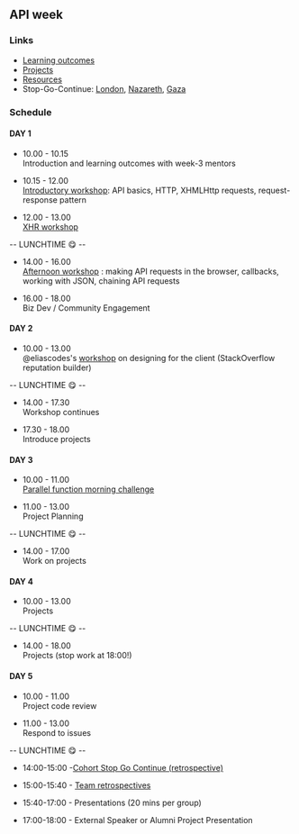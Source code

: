 ## API week

### Links

* [Learning outcomes](/coursebook/week-3/learning-outcomes.md)
* [Projects](/coursebook/week-3/project.md)
* [Resources](/coursebook/week-3/resources.md)
* Stop-Go-Continue: [London](https://github.com/foundersandcoders/london-curriculum/blob/master/stop-go-continue/fac-10/week-3.md), [Nazareth](https://github.com/foundersandcoders/nazareth-curriculum/tree/master/stop-go-continue/fac-n1), [Gaza](https://github.com/foundersandcoders/gaza-curriculum/tree/master/_stop-go-continue)

### Schedule

#### DAY 1

- 10.00 - 10.15 <br /> Introduction and learning outcomes with week-3 mentors  

- 10.15 - 12.00 <br /> [Introductory workshop](https://github.com/foundersandcoders/api-workshop): API basics, HTTP, XHMLHttp requests, request-response pattern

- 12.00 - 13.00 <br /> [XHR workshop](https://github.com/foundersandcoders/xhr-workshop)

-- LUNCHTIME 😋 --  

- 14.00 - 16.00 <br /> [Afternoon workshop](https://github.com/emilyb7/workshop-APIs) : making API requests in the browser, callbacks, working with JSON, chaining API requests

- 16.00 - 18.00 <br /> Biz Dev / Community Engagement  


#### DAY 2

- 10.00 - 13.00 <br />
 @eliascodes's [workshop](https://github.com/foundersandcoders/workshop-client-side-design) on designing for the client (StackOverflow reputation builder)

-- LUNCHTIME 😋 --  

- 14.00 - 17.30 <br /> Workshop continues

- 17.30 - 18.00 <br /> Introduce projects  

#### DAY 3

- 10.00 - 11.00 <br /> [Parallel function morning challenge](/coursebook/week-3/morning-challenge.md)

- 11.00 - 13.00 <br /> Project Planning  

-- LUNCHTIME 😋 --

- 14.00 - 17.00 <br /> Work on projects  

#### DAY 4

- 10.00 - 13.00 <br /> Projects  

-- LUNCHTIME 😋 --

- 14.00 - 18.00 <br /> Projects (stop work at 18:00!)  

#### DAY 5  

- 10.00 - 11.00 <br /> Project code review  

- 11.00 - 13.00 <br /> Respond to issues   

-- LUNCHTIME 😋 --

- 14:00-15:00 -[Cohort Stop Go Continue (retrospective)](./retrospectives.md#cohort-retrospective)

- 15:00-15:40 - [Team retrospectives](./retrospectives.md#team-retrospective)

- 15:40-17:00 - Presentations (20 mins per group)

- 17:00-18:00 - External Speaker or Alumni Project Presentation
